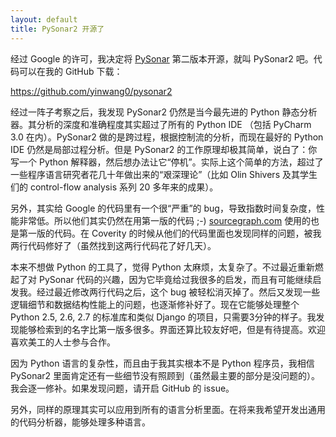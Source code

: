 ```yaml
---
layout: default
title: PySonar2 开源了
---
```


经过 Google 的许可，我决定将 <a href="http://yinwang0.wordpress.com/2010/09/12/pysonar">PySonar</a> 第二版本开源，就叫 PySonar2 吧。代码可以在我的 GitHub 下载：

<a href ="https://github.com/yinwang0/pysonar2">https://github.com/yinwang0/pysonar2</a>

经过一阵子考察之后，我发现 PySonar2 仍然是当今最先进的 Python 静态分析器。其分析的深度和准确程度其实超过了所有的 Python IDE （包括 PyCharm 3.0 在内）。PySonar2 做的是跨过程，根据控制流的分析，而现在最好的 Python IDE 仍然是局部过程分析。但是 PySonar2 的工作原理却极其简单，说白了：你写一个 Python 解释器，然后想办法让它“停机”。实际上这个简单的方法，超过了一些程序语言研究者花几十年做出来的“艰深理论”（比如 Olin Shivers 及其学生们的 control-flow analysis 系列 20 多年来的成果）。

另外，其实给 Google 的代码里有一个很“严重”的 bug，导致指数时间复杂度，性能非常低。所以他们其实仍然在用第一版的代码 ;-) <a href="http://www.sourcegraph.com">sourcegraph.com</a>  使用的也是第一版的代码。在 Coverity 的时候从他们的代码里面也发现同样的问题，被我两行代码修好了（虽然找到这两行代码花了好几天）。

本来不想做 Python 的工具了，觉得 Python 太麻烦，太复杂了。不过最近重新燃起了对 PySonar 代码的兴趣，因为它毕竟给过我很多的启发，而且有可能继续启发我。经过最近修改两行代码之后，这个 bug 被轻松消灭掉了。然后又发现一些逻辑细节和数据结构性能上的问题，也逐渐修补好了。现在它能够处理整个 Python 2.5, 2.6, 2.7 的标准库和类似 Django 的项目，只需要3分钟的样子。我发现能够检索到的名字比第一版多很多。界面还算比较友好吧，但是有待提高。欢迎喜欢美工的人士参与合作。

因为 Python 语言的复杂性，而且由于我其实根本不是 Python 程序员，我相信 PySonar2 里面肯定还有一些细节没有照顾到（虽然最主要的部分是没问题的）。我会逐一修补。如果发现问题，请开启 GitHub 的 issue。

另外，同样的原理其实可以应用到所有的语言分析里面。在将来我希望开发出通用的代码分析器，能够处理多种语言。
